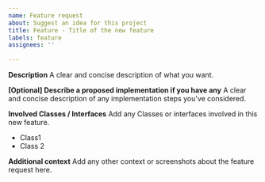 ```yaml
---
name: Feature request
about: Suggest an idea for this project
title: Feature - Title of the new feature
labels: feature
assignees: ''
 
---
```

 
**Description**
A clear and concise description of what you want.
 
**[Optional] Describe a proposed implementation if you have any**
A clear and concise description of any implementation steps you've considered.
 
**Involved Classes / Interfaces**
Add any Classes or interfaces involved in this new feature.
* Class1
* Class 2
 
**Additional context**
Add any other context or screenshots about the feature request here.
